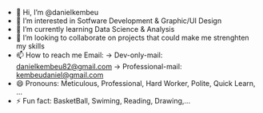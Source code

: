 - 👋 Hi, I’m @danielkembeu
- 👀 I’m interested in Sotfware Development & Graphic/UI Design
- 🌱 I’m currently learning Data Science & Analysis
- 💞️ I’m looking to collaborate on projects that could make me strenghten my skills
- 📫 How to reach me Email:
  -> Dev-only-mail: danielkembeu82@gmail.com
  -> Professional-mail: kembeudaniel@gmail.com
- 😄 Pronouns: Meticulous, Professional, Hard Worker, Polite, Quick Learn, ...
- ⚡ Fun fact: BasketBall, Swiming, Reading, Drawing,...

<!---
danielkembeu/danielkembeu is a ✨ special ✨ repository because its `README.md` (this file) appears on your GitHub profile.
You can click the Preview link to take a look at your changes.
--->
